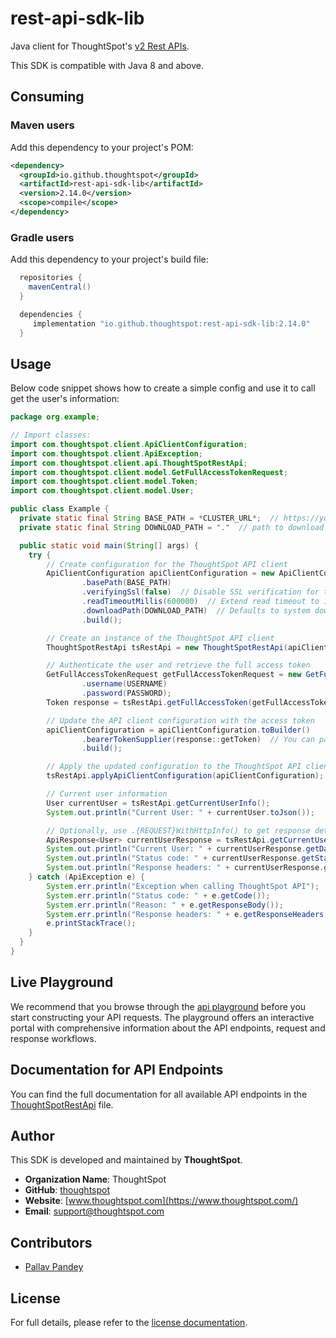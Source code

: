 # rest-api-sdk-lib

Java client for ThoughtSpot's [v2 Rest APIs](https://developers.thoughtspot.com/docs/rest-api-v2).

This SDK is compatible with Java 8 and above.

## Consuming

### Maven users

Add this dependency to your project's POM:

```xml
<dependency>
  <groupId>io.github.thoughtspot</groupId>
  <artifactId>rest-api-sdk-lib</artifactId>
  <version>2.14.0</version>
  <scope>compile</scope>
</dependency>
```

### Gradle users

Add this dependency to your project's build file:

```groovy
  repositories {
    mavenCentral()
  }

  dependencies {
     implementation "io.github.thoughtspot:rest-api-sdk-lib:2.14.0"
  }
```

## Usage

Below code snippet shows how to create a simple config and use it to call get the user's information:

```java
package org.example;

// Import classes:
import com.thoughtspot.client.ApiClientConfiguration;
import com.thoughtspot.client.ApiException;
import com.thoughtspot.client.api.ThoughtSpotRestApi;
import com.thoughtspot.client.model.GetFullAccessTokenRequest;
import com.thoughtspot.client.model.Token;
import com.thoughtspot.client.model.User;

public class Example {
  private static final String BASE_PATH = *CLUSTER_URL*;  // https://your-cluster-url.thoughtspot.cloud
  private static final String DOWNLOAD_PATH = "."  // path to download files

  public static void main(String[] args) {
    try {
        // Create configuration for the ThoughtSpot API client
        ApiClientConfiguration apiClientConfiguration = new ApiClientConfiguration.Builder()
                .basePath(BASE_PATH)
                .verifyingSsl(false)  // Disable SSL verification for testing purposes
                .readTimeoutMillis(600000)  // Extend read timeout to 10 minutes
                .downloadPath(DOWNLOAD_PATH)  // Defaults to system download path if not specified
                .build();

        // Create an instance of the ThoughtSpot API client
        ThoughtSpotRestApi tsRestApi = new ThoughtSpotRestApi(apiClientConfiguration);

        // Authenticate the user and retrieve the full access token
        GetFullAccessTokenRequest getFullAccessTokenRequest = new GetFullAccessTokenRequest()
                .username(USERNAME)
                .password(PASSWORD);
        Token response = tsRestApi.getFullAccessToken(getFullAccessTokenRequest);

        // Update the API client configuration with the access token
        apiClientConfiguration = apiClientConfiguration.toBuilder()
                .bearerTokenSupplier(response::getToken)  // You can pass your own token supplier here
                .build();

        // Apply the updated configuration to the ThoughtSpot API client
        tsRestApi.applyApiClientConfiguration(apiClientConfiguration);

        // Current user information
        User currentUser = tsRestApi.getCurrentUserInfo();
        System.out.println("Current User: " + currentUser.toJson());

        // Optionally, use .{REQUEST}WithHttpInfo() to get response details
        ApiResponse<User> currentUserResponse = tsRestApi.getCurrentUserInfoWithHttpInfo();
        System.out.println("Current User: " + currentUserResponse.getData().toString());
        System.out.println("Status code: " + currentUserResponse.getStatusCode());
        System.out.println("Response headers: " + currentUserResponse.getHeaders().toString());
    } catch (ApiException e) {
        System.err.println("Exception when calling ThoughtSpot API");
        System.err.println("Status code: " + e.getCode());
        System.err.println("Reason: " + e.getResponseBody());
        System.err.println("Response headers: " + e.getResponseHeaders());
        e.printStackTrace();
    }
  }
}
```

## Live Playground

We recommend that you browse through the [api playground](https://try-everywhere.thoughtspot.cloud/v2/#/everywhere/api/rest/playgroundV2_0) before you start constructing your API requests. The playground offers an interactive portal with comprehensive information about the API endpoints, request and response workflows.

## Documentation for API Endpoints

You can find the full documentation for all available API endpoints in the [ThoughtSpotRestApi](docs/ThoughtSpotRestApi.md) file.

## Author

This SDK is developed and maintained by **ThoughtSpot**.

- **Organization Name**: ThoughtSpot
- **GitHub**: [thoughtspot](https://github.com/thoughtspot)
- **Website**: [www.thoughtspot.com](https://www.thoughtspot.com/)
- **Email**: [support@thoughtspot.com](mailto:support@thoughtspot.com)

## Contributors

- [Pallav Pandey](https://github.com/pallavpp)

## License

For full details, please refer to the [license documentation](https://github.com/thoughtspot/rest-api-sdk/blob/release/LICENSE.md).
